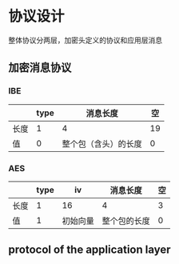 # 协议设计 

整体协议分两层，加密头定义的协议和应用层消息 

## 加密消息协议 

### IBE 

|      | type  | 消息长度 | 空 |
| ---  | ---   |  ---| ---|
|长度   | 1    | 4|                 19|
|值     | 0    | 整个包（含头）的长度|0|

### AES

|       | type  |      iv	    |  消息长度 | 空 |
| ---  | ---   |   ----     | ---|       ---|
|长度   | 1     |     16	    |  4|       3|
|值     | 1  |   初始向量 | 整个包的长度| 0|

## protocol of the application layer 

<!-- ### apply for the private key 

|     | type | ID length | ID | null | 
| --- | --- | --- | --- | --- |
| length (bytes) |  4                    | the number which the ID length represents | 
| value          |  the length of the id |   -->